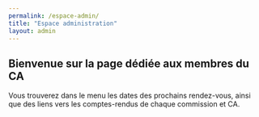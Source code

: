```yaml
---
permalink: /espace-admin/
title: "Espace administration"
layout: admin
---
```


## Bienvenue sur la page dédiée aux membres du CA

Vous trouverez dans le menu les dates des prochains rendez-vous, ainsi que des liens vers les comptes-rendus de chaque commission et CA.
